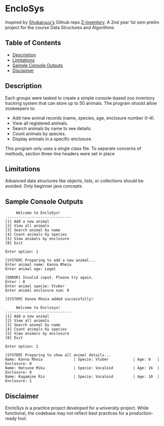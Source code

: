 # EncloSys
Inspired by [Shubaruuu's](https://github.com/SHUBARUUU) Github repo [Z-inventory](https://github.com/SHUBARUUU/Z-Inventory). A 2nd year 1st sem prelim project for
the course Data Structures and Algorithms

## Table of Contents
- [Description](#description)
- [Limitations](#limitations)
- [Sample Console Outputs](#sample-console-outputs)
- [Disclaimer](#disclaimer)
  
## Description
Each groups were tasked to create a simple console-based zoo inventory tracking system that can store up to 50 animals.
The program should allow zookeepers to:

- Add new animal records (name, species, age, enclosure number 0–4).
- View all registered animals. 
- Search animals by name to see details. 
- Count animals by species. 
- Display animals in a specific enclosure.

This program only uses a single class file. To separate concerns of methods, section three-line headers
were set in place

## Limitations
Advanced data structures like objects, lists, or collections
should be avoided. Only beginner java concepts

## Sample Console Outputs

```
     Welcome to EncloSys!
------------------------------
[1] Add a new animal
[2] View all animals
[3] Search animal by name
[4] Count animals by species
[5] View animals by enclosure
[0] Exit

Enter option: 1

[SYSTEM] Preparing to add a new animal... 
Enter animal name: Kanna Rheia
Enter animal age: Legal

[ERROR] Invalid input. Please try again.
Enter : 8
Enter animal specie: Vtuber
Enter animal enclosure num: 0

[SYSTEM] Kanna Rheia added successfully!

```

```
     Welcome to Enclosys!
------------------------------
[1] Add a new animal
[2] View all animals
[3] Search animal by name
[4] Count animals by species
[5] View animals by enclosure
[0] Exit

Enter option: 2

[SYSTEM] Preparing to show all animal details... 
Name: Kanna Rheia              | Specie: Vtuber           | Age: 8   | Enclosure: 0
Name: Hatsune Miku             | Specie: Vocaloid         | Age: 16  | Enclosure: 0
Name: Kagamine Rin             | Specie: Vocaloid         | Age: 10  | Enclosure: 1
```
## Disclaimer
EncloSys is a practice project developed for a university project.
While functional, the codebase may not reflect best practices for a production-ready tool.

